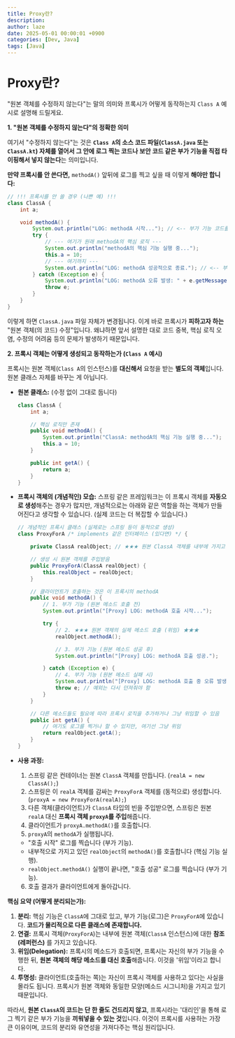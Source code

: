 ```yaml
---
title: Proxy란?
description: 
author: laze
date: 2025-05-01 00:00:01 +0900
categories: [Dev, Java]
tags: [Java]
---
```

# Proxy란?

"원본 객체를 수정하지 않는다"는 말의 의미와 프록시가 어떻게 동작하는지 `Class A` 예시로 설명해 드릴게요.

**1. "원본 객체를 수정하지 않는다"의 정확한 의미**

여기서 "수정하지 않는다"는 것은 **`Class A`의 소스 코드 파일(`ClassA.java` 또는 `ClassA.kt`) 자체를 열어서 그 안에 로그 찍는 코드나 보안 코드 같은 부가 기능을 직접 타이핑해서 넣지 않는다**는 의미입니다.

**만약 프록시를 안 쓴다면,** `methodA()` 앞뒤에 로그를 찍고 싶을 때 이렇게 **해야만 합니다:**

```java
// !!! 프록시를 안 쓸 경우 (나쁜 예) !!!
class ClassA {
    int a;

    void methodA() {
        System.out.println("LOG: methodA 시작..."); // <-- 부가 기능 코드를 직접 추가!
        try {
            // --- 여기가 원래 methodA의 핵심 로직 ---
            System.out.println("methodA의 핵심 기능 실행 중...");
            this.a = 10;
            // --- 여기까지 ---
            System.out.println("LOG: methodA 성공적으로 종료."); // <-- 부가 기능 코드를 직접 추가!
        } catch (Exception e) {
            System.out.println("LOG: methodA 오류 발생: " + e.getMessage()); // <-- 부가 기능 코드를 직접 추가!
            throw e;
        }
    }
}

```

이렇게 하면 `ClassA.java` 파일 자체가 변경됩니다. 이게 바로 프록시가 **피하고자 하는** "원본 객체(의 코드) 수정"입니다. 왜냐하면 앞서 설명한 대로 코드 중복, 핵심 로직 오염, 수정의 어려움 등의 문제가 발생하기 때문입니다.

**2. 프록시 객체는 어떻게 생성되고 동작하는가 (`Class A` 예시)**

프록시는 원본 객체(`Class A`의 인스턴스)를 **대신해서** 요청을 받는 **별도의 객체**입니다. 원본 클래스 자체를 바꾸는 게 아닙니다.

- **원본 클래스:** (수정 없이 그대로 둡니다)

    ```java
    class ClassA {
        int a;
    
        // 핵심 로직만 존재
        public void methodA() {
            System.out.println("ClassA: methodA의 핵심 기능 실행 중...");
            this.a = 10;
        }
    
        public int getA() {
            return a;
        }
    }
    
    ```

- **프록시 객체의 (개념적인) 모습:**
  스프링 같은 프레임워크는 이 프록시 객체를 **자동으로 생성**해주는 경우가 많지만, 개념적으로는 아래와 같은 역할을 하는 객체가 만들어진다고 생각할 수 있습니다. (실제 코드는 더 복잡할 수 있습니다.)

    ```java
    // 개념적인 프록시 클래스 (실제로는 스프링 등이 동적으로 생성)
    class ProxyForA /* implements 같은 인터페이스 (있다면) */ {
    
        private ClassA realObject; // ★★★ 원본 ClassA 객체를 내부에 가지고 있음 ★★★
    
        // 생성 시 원본 객체를 주입받음
        public ProxyForA(ClassA realObject) {
            this.realObject = realObject;
        }
    
        // 클라이언트가 호출하는 것은 이 프록시의 methodA
        public void methodA() {
            // 1. 부가 기능 (원본 메소드 호출 전)
            System.out.println("[Proxy] LOG: methodA 호출 시작...");
    
            try {
                // 2. ★★★ 원본 객체의 실제 메소드 호출 (위임) ★★★
                realObject.methodA();
    
                // 3. 부가 기능 (원본 메소드 성공 후)
                System.out.println("[Proxy] LOG: methodA 호출 성공.");
    
            } catch (Exception e) {
                // 4. 부가 기능 (원본 메소드 실패 시)
                System.out.println("[Proxy] LOG: methodA 호출 중 오류 발생: " + e.getMessage());
                throw e; // 예외는 다시 던져줘야 함
            }
        }
    
        // 다른 메소드들도 필요에 따라 프록시 로직을 추가하거나 그냥 위임할 수 있음
        public int getA() {
            // 여기도 로그를 찍거나 할 수 있지만, 여기선 그냥 위임
            return realObject.getA();
        }
    }
    
    ```

- **사용 과정:**
  1. 스프링 같은 컨테이너는 원본 `ClassA` 객체를 만듭니다. (`realA = new ClassA();`)
  2. 스프링은 이 `realA` 객체를 감싸는 `ProxyForA` 객체를 (동적으로) 생성합니다. (`proxyA = new ProxyForA(realA);`)
  3. 다른 객체(클라이언트)가 `ClassA` 타입의 빈을 주입받으면, 스프링은 원본 `realA` 대신 **프록시 객체 `proxyA`를 주입**해줍니다.
  4. 클라이언트가 `proxyA.methodA()`를 호출합니다.
  5. `proxyA`의 `methodA`가 실행됩니다.
    - "호출 시작" 로그를 찍습니다 (부가 기능).
    - 내부적으로 가지고 있던 `realObject`의 `methodA()`를 호출합니다 (핵심 기능 실행).
    - `realObject.methodA()` 실행이 끝나면, "호출 성공" 로그를 찍습니다 (부가 기능).
  6. 호출 결과가 클라이언트에게 돌아갑니다.

**핵심 요약 (어떻게 분리되는가):**

1. **분리:** 핵심 기능은 `ClassA`에 그대로 있고, 부가 기능(로그)은 `ProxyForA`에 있습니다. **코드가 물리적으로 다른 클래스에 존재합니다.**
2. **연결:** 프록시 객체(`ProxyForA`)는 내부에 원본 객체(`ClassA` 인스턴스)에 대한 **참조(레퍼런스)** 를 가지고 있습니다.
3. **위임(Delegation):** 프록시의 메소드가 호출되면, 프록시는 자신의 부가 기능을 수행한 뒤, **원본 객체의 해당 메소드를 대신 호출**해줍니다. 이것을 '위임'이라고 합니다.
4. **투명성:** 클라이언트(호출하는 쪽)는 자신이 프록시 객체를 사용하고 있다는 사실을 몰라도 됩니다. 프록시가 원본 객체와 동일한 모양(메소드 시그니처)을 가지고 있기 때문입니다.

따라서, **원본 `ClassA`의 코드는 단 한 줄도 건드리지 않고**, 프록시라는 '대리인'을 통해 로그 찍기 같은 부가 기능을 **끼워넣을 수 있는 것**입니다. 이것이 프록시를 사용하는 가장 큰 이유이며, 코드의 분리와 유연성을 가져다주는 핵심 원리입니다.

